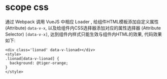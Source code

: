 # scope css

通过 Webpack 调用 VueJS 中相应 Loader , 给组件HTML模板添加自定义属性 (Attribute) `data-v-x`, 以及给组件内CSS选择器添加对应的属性选择器 (Attribute Selector) `[data-v-x]`, 达到组件内样式只能生效与组件内HTML的效果, 代码效果如下:

```markup
<div class='lionad' data-v-lionad></div>
<style>
.lionad[data-v-lionad] {
  background: @tiger-orange;
}
</style>
```

